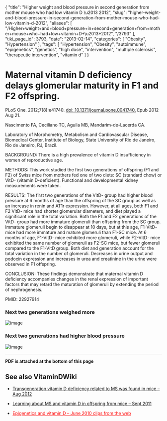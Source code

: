 {
    "title": "Higher weight and blood pressure in second generation from mother mouse who had low vitamin D \u2013 2012",
    "slug": "higher-weight-and-blood-pressure-in-second-generation-from-mother-mouse-who-had-low-vitamin-d-2012",
    "aliases": [
        "/Higher+weight+and+blood+pressure+in+second+generation+from+mother+mouse+who+had+low+vitamin+D+\u2013+2012",
        "/3793"
    ],
    "tiki_page_id": 3793,
    "date": "2013-02-14",
    "categories": [
        "Obesity",
        "Hypertension"
    ],
    "tags": [
        "Hypertension",
        "Obesity",
        "autoimmune",
        "epigenetics",
        "genetics",
        "high dose",
        "intervention",
        "multiple sclerosis",
        "therapeutic intervention",
        "vitamin d"
    ]
}


# Maternal vitamin D deficiency delays glomerular maturity in F1 and F2 offspring.

PLoS One. 2012;7(8):e41740. [doi: 10.1371/journal.pone.0041740.](https://doi.org/10.1371/journal.pone.0041740.) Epub 2012 Aug 21.

Nascimento FA, Ceciliano TC, Aguila MB, Mandarim-de-Lacerda CA.

Laboratory of Morphometry, Metabolism and Cardiovascular Disease, Biomedical Center, Institute of Biology, State University of Rio de Janeiro, Rio de Janeiro, RJ, Brazil.

BACKGROUND: There is a high prevalence of vitamin D insufficiency in women of reproductive age.

METHODS: This work studied the first two generations of offspring (F1 and F2) of Swiss mice from mothers fed one of two diets: SC (standard chow) or VitD- (vitamin D-deficient). Functional and developmental kidney measurements were taken.

RESULTS: The first two generations of the VitD- group had higher blood pressure at 6 months of age than the offspring of the SC group as well as an increase in renin and AT1r expression. However, at all ages, both F1 and F2 VitD- mice had shorter glomerular diameters, and diet played a significant role in the total variation. Both the F1 and F2 generations of the VitD- group had more immature glomeruli than offspring from the SC group. Immature glomeruli begin to disappear at 10 days, but at this age, F1-VitD- mice had more immature and mature glomeruli than F1-SC mice. At 6 months of age, F1-VitD- mice exhibited more glomeruli, while F2-VitD- mice exhibited the same number of glomeruli as F2-SC mice, but fewer glomeruli compared to the F1-VitD group. Both diet and generation account for the total variation in the number of glomeruli. Decreases in urine output and podocin expression and increases in urea and creatinine in the urine were observed in F1 offspring.

CONCLUSION: These findings demonstrate that maternal vitamin D deficiency accompanies changes in the renal expression of important factors that may retard the maturation of glomeruli by extending the period of nephrogenesis.

PMID:    22927914

### Next two generations weighed more

<img src="https://d1bk1kqxc0sym.cloudfront.net/attachments/jpeg/mouse-f2.jpg" alt="image">

### Next two generations had higher blood pressure

<img src="https://d1bk1kqxc0sym.cloudfront.net/attachments/jpeg/mouse-f3.jpg" alt="image">

---

 **PDF is attached at the bottom of this page** 

## See also VitaminDWiki

* [Transgeneration vitamin D deficiency related to MS was found in mice – Aug 2012](/posts/transgeneration-vitamin-d-deficiency-related-to-ms-was-found-in-mice)

* [Learning about MS and vitamin D in offspring from mice – Sept 2011](/posts/learning-about-ms-and-vitamin-d-in-offspring-from-mice)

* <a href="/posts/epigenetics-and-vitamin-d-june-2010-clips-from-the-web" style="color: red; text-decoration: underline;" title="This post/category does not exist yet: Epigenetics and vitamin D – June 2010 clips from the web">Epigenetics and vitamin D – June 2010 clips from the web</a>